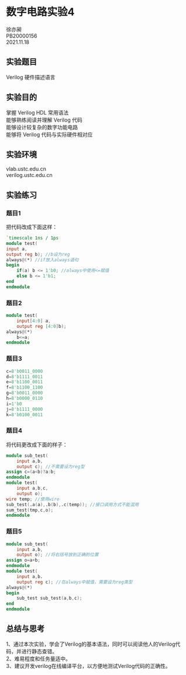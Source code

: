 # 数字电路实验4
徐亦昶  
PB20000156  
2021.11.18
## 实验题目
Verilog 硬件描述语言
## 实验目的
掌握 Verilog HDL 常用语法  
能够熟练阅读并理解 Verilog 代码  
能够设计较复杂的数字功能电路  
能够将 Verilog 代码与实际硬件相对应
## 实验环境
vlab.ustc.edu.cn  
verilog.ustc.edu.cn
## 实验练习
### 题目1
把代码改成下面这样：
```verilog
`timescale 1ns / 1ps
module test(
input a,
output reg b); //b设为reg
always@(*) //if放入always语句
begin
    if(a) b <= 1'b0; //always中使用<=赋值
    else b <= 1'b1;
end
endmodule
```
### 题目2
```verilog
module test(
	input[4:0] a,
	output reg [4:0]b);
always@(*)
	b<=a;
endmodule
```
### 题目3
```verilog
c=8'b0011_0000
d=8'b1111_0011
e=8'b1100_0011
f=8'b1100_1100
g=8'b0011_0000
h=8'b0000_0110
i=1'b0
j=8'b1111_0000
k=8'b0100_0011
```
### 题目4
将代码更改成下面的样子：
```verilog
module sub_test(
	input a,b,
	output c); //不需要设为reg型
assign c=(a<b)?a:b;
endmodule
module test(
	input a,b,c,
	output o);
wire temp; //使用wire
sub_test(.a(a),.b(b),.c(temp)); //接口调用方式不能混用
sum_test(tmp,c,o);
endmodule
```
### 题目5
```verilog
module sub_test(
	input a,b,
	output o); //将右括号放到正确的位置
assign o=a+b;
endmodule
module test(
	input a,b.
	output reg c); //在always中赋值，需要设为reg类型
always@(*)
begin
	sub_test sub_test(a,b,c);
end
endmodule
```
## 总结与思考
1、通过本次实验，学会了Verilog的基本语法，同时可以阅读他人的Verilog代码，并进行静态查错。  
2、难易程度和任务量适中。  
3、建议开发verilog在线编译平台，以方便地测试Verilog代码的正确性。